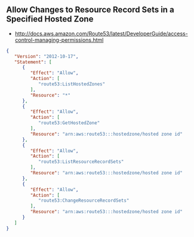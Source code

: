 ## Allow Changes to Resource Record Sets in a Specified Hosted Zone

- http://docs.aws.amazon.com/Route53/latest/DeveloperGuide/access-control-managing-permissions.html
```json
{
   "Version": "2012-10-17",
   "Statement": [
      {
         "Effect": "Allow",
         "Action": [
            "route53:ListHostedZones"
         ],
         "Resource": "*"
      },
      {
         "Effect": "Allow",
         "Action": [
            "route53:GetHostedZone"
         ],
         "Resource": "arn:aws:route53:::hostedzone/hosted zone id"
      },
      {
         "Effect": "Allow",
         "Action": [
            "route53:ListResourceRecordSets"
         ],
         "Resource": "arn:aws:route53:::hostedzone/hosted zone id"
      },
      {
         "Effect": "Allow",
         "Action": [
            "route53:ChangeResourceRecordSets"
         ],
         "Resource": "arn:aws:route53:::hostedzone/hosted zone id"
      }
   ]
}
```
